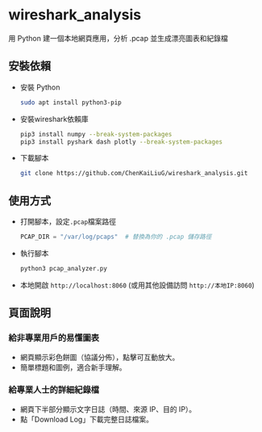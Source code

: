 # wireshark_analysis
用 Python 建一個本地網頁應用，分析 .pcap 並生成漂亮圖表和紀錄檔
## 安裝依賴
 - 安裝 Python
   ```bash
   sudo apt install python3-pip
   ```
 - 安裝wireshark依賴庫
   ```bash
   pip3 install numpy --break-system-packages
   pip3 install pyshark dash plotly --break-system-packages
   ```
 - 下載腳本
   ```bash
   git clone https://github.com/ChenKaiLiuG/wireshark_analysis.git
   ```
## 使用方式
 - 打開腳本，設定`.pcap`檔案路徑
   ```python
   PCAP_DIR = "/var/log/pcaps"  # 替換為你的 .pcap 儲存路徑
   ```
 - 執行腳本
   ```bash
   python3 pcap_analyzer.py
   ```
 - 本地開啟 `http://localhost:8060` (或用其他設備訪問 `http://本地IP:8060`)
## 頁面說明
### 給非專業用戶的易懂圖表 
 - 網頁顯示彩色餅圖（協議分佈），點擊可互動放大。
 - 簡單標題和圖例，適合新手理解。
### 給專業人士的詳細紀錄檔 
 - 網頁下半部分顯示文字日誌（時間、來源 IP、目的 IP）。
 - 點「Download Log」下載完整日誌檔案。
